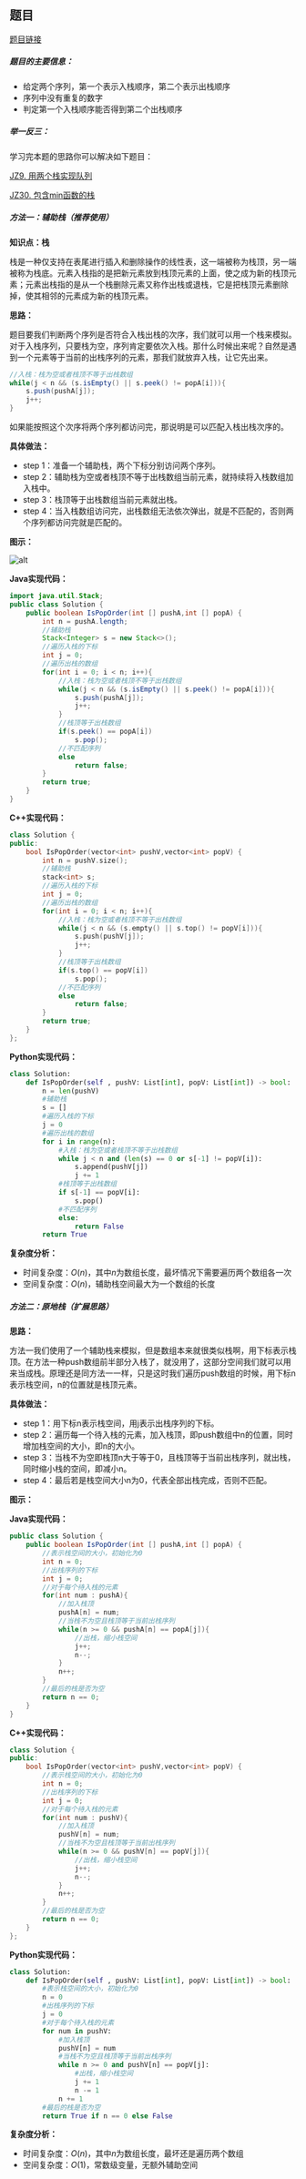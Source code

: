 ## 题目
[题目链接](https://www.nowcoder.com/practice/d77d11405cc7470d82554cb392585106?tpId=308&tqId=23290&sourceUrl=/exam/oj&channenl=wgithub&fromPut=wgithub)

##### 题目的主要信息：

- 给定两个序列，第一个表示入栈顺序，第二个表示出栈顺序
- 序列中没有重复的数字
- 判定第一个入栈顺序能否得到第二个出栈顺序

##### 举一反三：

学习完本题的思路你可以解决如下题目：

[JZ9. 用两个栈实现队列](https://www.nowcoder.com/practice/54275ddae22f475981afa2244dd448c6?tpId=13&tqId=23281)

[JZ30. 包含min函数的栈](https://www.nowcoder.com/practice/4c776177d2c04c2494f2555c9fcc1e49?tpId=13&tqId=23268)

##### 方法一：辅助栈（推荐使用）

**知识点：栈**

栈是一种仅支持在表尾进行插入和删除操作的线性表，这一端被称为栈顶，另一端被称为栈底。元素入栈指的是把新元素放到栈顶元素的上面，使之成为新的栈顶元素；元素出栈指的是从一个栈删除元素又称作出栈或退栈，它是把栈顶元素删除掉，使其相邻的元素成为新的栈顶元素。

**思路：**

题目要我们判断两个序列是否符合入栈出栈的次序，我们就可以用一个栈来模拟。对于入栈序列，只要栈为空，序列肯定要依次入栈。那什么时候出来呢？自然是遇到一个元素等于当前的出栈序列的元素，那我们就放弃入栈，让它先出来。

```java
//入栈：栈为空或者栈顶不等于出栈数组
while(j < n && (s.isEmpty() || s.peek() != popA[i])){
    s.push(pushA[j]);
    j++;
}
```

如果能按照这个次序将两个序列都访问完，那说明是可以匹配入栈出栈次序的。

**具体做法：**

- step 1：准备一个辅助栈，两个下标分别访问两个序列。
- step 2：辅助栈为空或者栈顶不等于出栈数组当前元素，就持续将入栈数组加入栈中。
- step 3：栈顶等于出栈数组当前元素就出栈。
- step 4：当入栈数组访问完，出栈数组无法依次弹出，就是不匹配的，否则两个序列都访问完就是匹配的。

**图示：**

![alt](https://uploadfiles.nowcoder.com/images/20220421/397721558_1650532143383/7F25B229A4900F6E066BE03E92B0492E)

**Java实现代码：**
```java
import java.util.Stack;
public class Solution {
    public boolean IsPopOrder(int [] pushA,int [] popA) {
        int n = pushA.length;
        //辅助栈
        Stack<Integer> s = new Stack<>();
        //遍历入栈的下标
        int j = 0;
        //遍历出栈的数组
        for(int i = 0; i < n; i++){
            //入栈：栈为空或者栈顶不等于出栈数组
            while(j < n && (s.isEmpty() || s.peek() != popA[i])){
                s.push(pushA[j]);
                j++;
            }
            //栈顶等于出栈数组
            if(s.peek() == popA[i])
                s.pop();
            //不匹配序列
            else
                return false;
        }
        return true;
    }
}
```
**C++实现代码：**
```cpp
class Solution {
public:
    bool IsPopOrder(vector<int> pushV,vector<int> popV) {
        int n = pushV.size();
        //辅助栈
        stack<int> s;
        //遍历入栈的下标
        int j = 0;
        //遍历出栈的数组
        for(int i = 0; i < n; i++){
            //入栈：栈为空或者栈顶不等于出栈数组
            while(j < n && (s.empty() || s.top() != popV[i])){
                s.push(pushV[j]);
                j++;
            }
            //栈顶等于出栈数组
            if(s.top() == popV[i])
                s.pop();
            //不匹配序列
            else
                return false;
        }
        return true;
    }
};
```
**Python实现代码：**
```python
class Solution:
    def IsPopOrder(self , pushV: List[int], popV: List[int]) -> bool:
        n = len(pushV)
        #辅助栈
        s = []
        #遍历入栈的下标
        j = 0
        #遍历出栈的数组
        for i in range(n):
            #入栈：栈为空或者栈顶不等于出栈数组
            while j < n and (len(s) == 0 or s[-1] != popV[i]):
                s.append(pushV[j])
                j += 1
            #栈顶等于出栈数组
            if s[-1] == popV[i]:
                s.pop()
            #不匹配序列
            else:
                return False
        return True
```
**复杂度分析：**
- 时间复杂度：$O(n)$，其中$n$为数组长度，最坏情况下需要遍历两个数组各一次
- 空间复杂度：$O(n)$，辅助栈空间最大为一个数组的长度

##### 方法二：原地栈（扩展思路）

**思路：**

方法一我们使用了一个辅助栈来模拟，但是数组本来就很类似栈啊，用下标表示栈顶。在方法一种push数组前半部分入栈了，就没用了，这部分空间我们就可以用来当成栈。原理还是同方法一一样，只是这时我们遍历push数组的时候，用下标n表示栈空间，n的位置就是栈顶元素。

**具体做法：**

- step 1：用下标n表示栈空间，用j表示出栈序列的下标。
- step 2：遍历每一个待入栈的元素，加入栈顶，即push数组中n的位置，同时增加栈空间的大小，即n的大小。
- step 3：当栈不为空即栈顶n大于等于0，且栈顶等于当前出栈序列，就出栈，同时缩小栈的空间，即减小n。
- step 4：最后若是栈空间大小n为0，代表全部出栈完成，否则不匹配。

**图示：**

**Java实现代码：**
```java
public class Solution {
    public boolean IsPopOrder(int [] pushA,int [] popA) {
        //表示栈空间的大小，初始化为0
        int n = 0;
        //出栈序列的下标
        int j = 0;
        //对于每个待入栈的元素
        for(int num : pushA){
            //加入栈顶
            pushA[n] = num;
            //当栈不为空且栈顶等于当前出栈序列
            while(n >= 0 && pushA[n] == popA[j]){
                //出栈，缩小栈空间
                j++;
                n--;
            }
            n++;
        }
        //最后的栈是否为空
        return n == 0;
    }
}
```
**C++实现代码：**
```cpp
class Solution {
public:
    bool IsPopOrder(vector<int> pushV,vector<int> popV) {
        //表示栈空间的大小，初始化为0
        int n = 0;
        //出栈序列的下标
        int j = 0;
        //对于每个待入栈的元素
        for(int num : pushV){
            //加入栈顶
            pushV[n] = num;
            //当栈不为空且栈顶等于当前出栈序列
            while(n >= 0 && pushV[n] == popV[j]){
                //出栈，缩小栈空间
                j++;
                n--;
            }
            n++;
        }
        //最后的栈是否为空
        return n == 0;
    }
};
```
**Python实现代码：**
```python
class Solution:
    def IsPopOrder(self , pushV: List[int], popV: List[int]) -> bool:
        #表示栈空间的大小，初始化为0
        n = 0
        #出栈序列的下标
        j = 0
        #对于每个待入栈的元素
        for num in pushV:
            #加入栈顶
            pushV[n] = num
            #当栈不为空且栈顶等于当前出栈序列
            while n >= 0 and pushV[n] == popV[j]:
                #出栈，缩小栈空间
                j += 1
                n -= 1
            n += 1
        #最后的栈是否为空
        return True if n == 0 else False
```
**复杂度分析：**
- 时间复杂度：$O(n)$，其中$n$为数组长度，最坏还是遍历两个数组
- 空间复杂度：$O(1)$，常数级变量，无额外辅助空间